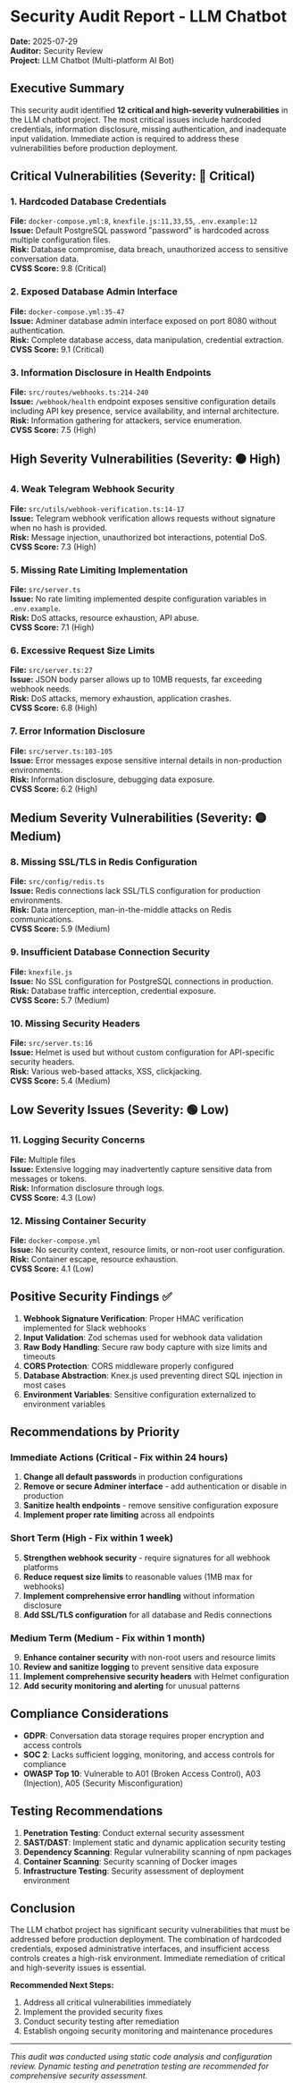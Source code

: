 # Security Audit Report - LLM Chatbot

**Date:** 2025-07-29  
**Auditor:** Security Review  
**Project:** LLM Chatbot (Multi-platform AI Bot)

## Executive Summary

This security audit identified **12 critical and high-severity vulnerabilities** in the LLM chatbot project. The most critical issues include hardcoded credentials, information disclosure, missing authentication, and inadequate input validation. Immediate action is required to address these vulnerabilities before production deployment.

## Critical Vulnerabilities (Severity: 🔴 Critical)

### 1. Hardcoded Database Credentials
**File:** `docker-compose.yml:8`, `knexfile.js:11,33,55`, `.env.example:12`  
**Issue:** Default PostgreSQL password "password" is hardcoded across multiple configuration files.  
**Risk:** Database compromise, data breach, unauthorized access to sensitive conversation data.  
**CVSS Score:** 9.8 (Critical)

### 2. Exposed Database Admin Interface
**File:** `docker-compose.yml:35-47`  
**Issue:** Adminer database admin interface exposed on port 8080 without authentication.  
**Risk:** Complete database access, data manipulation, credential extraction.  
**CVSS Score:** 9.1 (Critical)

### 3. Information Disclosure in Health Endpoints
**File:** `src/routes/webhooks.ts:214-240`  
**Issue:** `/webhook/health` endpoint exposes sensitive configuration details including API key presence, service availability, and internal architecture.  
**Risk:** Information gathering for attackers, service enumeration.  
**CVSS Score:** 7.5 (High)

## High Severity Vulnerabilities (Severity: 🟠 High)

### 4. Weak Telegram Webhook Security
**File:** `src/utils/webhook-verification.ts:14-17`  
**Issue:** Telegram webhook verification allows requests without signature when no hash is provided.  
**Risk:** Message injection, unauthorized bot interactions, potential DoS.  
**CVSS Score:** 7.3 (High)

### 5. Missing Rate Limiting Implementation
**File:** `src/server.ts`  
**Issue:** No rate limiting implemented despite configuration variables in `.env.example`.  
**Risk:** DoS attacks, resource exhaustion, API abuse.  
**CVSS Score:** 7.1 (High)

### 6. Excessive Request Size Limits
**File:** `src/server.ts:27`  
**Issue:** JSON body parser allows up to 10MB requests, far exceeding webhook needs.  
**Risk:** DoS attacks, memory exhaustion, application crashes.  
**CVSS Score:** 6.8 (High)

### 7. Error Information Disclosure
**File:** `src/server.ts:103-105`  
**Issue:** Error messages expose sensitive internal details in non-production environments.  
**Risk:** Information disclosure, debugging data exposure.  
**CVSS Score:** 6.2 (High)

## Medium Severity Vulnerabilities (Severity: 🟡 Medium)

### 8. Missing SSL/TLS in Redis Configuration
**File:** `src/config/redis.ts`  
**Issue:** Redis connections lack SSL/TLS configuration for production environments.  
**Risk:** Data interception, man-in-the-middle attacks on Redis communications.  
**CVSS Score:** 5.9 (Medium)

### 9. Insufficient Database Connection Security
**File:** `knexfile.js`  
**Issue:** No SSL configuration for PostgreSQL connections in production.  
**Risk:** Database traffic interception, credential exposure.  
**CVSS Score:** 5.7 (Medium)

### 10. Missing Security Headers
**File:** `src/server.ts:16`  
**Issue:** Helmet is used but without custom configuration for API-specific security headers.  
**Risk:** Various web-based attacks, XSS, clickjacking.  
**CVSS Score:** 5.4 (Medium)

## Low Severity Issues (Severity: 🟢 Low)

### 11. Logging Security Concerns
**File:** Multiple files  
**Issue:** Extensive logging may inadvertently capture sensitive data from messages or tokens.  
**Risk:** Information disclosure through logs.  
**CVSS Score:** 4.3 (Low)

### 12. Missing Container Security
**File:** `docker-compose.yml`  
**Issue:** No security context, resource limits, or non-root user configuration.  
**Risk:** Container escape, resource exhaustion.  
**CVSS Score:** 4.1 (Low)

## Positive Security Findings ✅

1. **Webhook Signature Verification**: Proper HMAC verification implemented for Slack webhooks
2. **Input Validation**: Zod schemas used for webhook data validation
3. **Raw Body Handling**: Secure raw body capture with size limits and timeouts
4. **CORS Protection**: CORS middleware properly configured
5. **Database Abstraction**: Knex.js used preventing direct SQL injection in most cases
6. **Environment Variables**: Sensitive configuration externalized to environment variables

## Recommendations by Priority

### Immediate Actions (Critical - Fix within 24 hours)
1. **Change all default passwords** in production configurations
2. **Remove or secure Adminer interface** - add authentication or disable in production
3. **Sanitize health endpoints** - remove sensitive configuration exposure
4. **Implement proper rate limiting** across all endpoints

### Short Term (High - Fix within 1 week)
5. **Strengthen webhook security** - require signatures for all webhook platforms
6. **Reduce request size limits** to reasonable values (1MB max for webhooks)
7. **Implement comprehensive error handling** without information disclosure
8. **Add SSL/TLS configuration** for all database and Redis connections

### Medium Term (Medium - Fix within 1 month)
9. **Enhance container security** with non-root users and resource limits
10. **Review and sanitize logging** to prevent sensitive data exposure
11. **Implement comprehensive security headers** with Helmet configuration
12. **Add security monitoring and alerting** for unusual patterns

## Compliance Considerations

- **GDPR**: Conversation data storage requires proper encryption and access controls
- **SOC 2**: Lacks sufficient logging, monitoring, and access controls for compliance
- **OWASP Top 10**: Vulnerable to A01 (Broken Access Control), A03 (Injection), A05 (Security Misconfiguration)

## Testing Recommendations

1. **Penetration Testing**: Conduct external security assessment
2. **SAST/DAST**: Implement static and dynamic application security testing
3. **Dependency Scanning**: Regular vulnerability scanning of npm packages
4. **Container Scanning**: Security scanning of Docker images
5. **Infrastructure Testing**: Security assessment of deployment environment

## Conclusion

The LLM chatbot project has significant security vulnerabilities that must be addressed before production deployment. The combination of hardcoded credentials, exposed administrative interfaces, and insufficient access controls creates a high-risk environment. Immediate remediation of critical and high-severity issues is essential.

**Recommended Next Steps:**
1. Address all critical vulnerabilities immediately
2. Implement the provided security fixes
3. Conduct security testing after remediation
4. Establish ongoing security monitoring and maintenance procedures

---
*This audit was conducted using static code analysis and configuration review. Dynamic testing and penetration testing are recommended for comprehensive security assessment.*